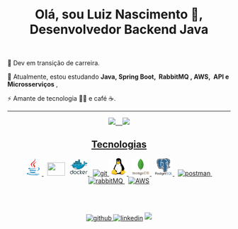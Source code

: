 # <div align="center"> Olá, sou Luiz Nascimento 👋, Desenvolvedor Backend Java</div>  

<br/> 

🌱 Dev em transição de carreira.

🚀 Atualmente, estou estudando  <strong>Java,&nbsp;Spring Boot, &nbsp;RabbitMQ ,&nbsp;AWS,&nbsp; API e Microsserviços</strong> , 

⚡  Amante de tecnologia :technologist: e café :coffee:.

***************	
<div align="center">
  <a href="https://github.com/luizns">
  <img height="165em" src="https://github-readme-stats.vercel.app/api?username=luizns&show_icons=true&theme=blue-green&include_all_commits=true&count_private=true"/>
  &nbsp;&nbsp;
  <img height="165em" src="https://github-readme-stats.vercel.app/api/top-langs/?username=luizns&layout=compact&langs_count=7&theme=tokyonight"/>
</div>


##

<h2 align="center">Tecnologias</h3>
<div align="center">
<a href="https://www.java.com" target="_blank" rel="noreferrer"> <img src="https://raw.githubusercontent.com/devicons/devicon/master/icons/java/java-original.svg" alt="java" width="40" height="40"/> </a> &nbsp;
<img src="https://cdn.jsdelivr.net/gh/devicons/devicon/icons/spring/spring-original.svg" height="30" width="40"/> &nbsp;
<a href="https://www.docker.com/" target="_blank" rel="noreferrer"> <img src="https://raw.githubusercontent.com/devicons/devicon/master/icons/docker/docker-original-wordmark.svg" alt="docker" width="40" height="40"/> </a> &nbsp;
<a href="https://git-scm.com/" target="_blank" rel="noreferrer"> <img src="https://www.vectorlogo.zone/logos/git-scm/git-scm-icon.svg" alt="git" width="40" height="40"/> </a>
<a href="https://www.linux.org/" target="_blank" rel="noreferrer"> <img src="https://raw.githubusercontent.com/devicons/devicon/master/icons/linux/linux-original.svg" alt="linux" width="40" height="40"/> </a> &nbsp;
<a href="https://www.mongodb.com/" target="_blank" rel="noreferrer"> <img src="https://raw.githubusercontent.com/devicons/devicon/master/icons/mongodb/mongodb-original-wordmark.svg" alt="mongodb" width="40" height="40"/> </a> &nbsp;
<a href="https://www.postgresql.org" target="_blank" rel="noreferrer"> <img src="https://raw.githubusercontent.com/devicons/devicon/master/icons/postgresql/postgresql-original-wordmark.svg" alt="postgresql" width="40" height="40"/> </a> &nbsp;
<a href="https://postman.com" target="_blank" rel="noreferrer"> <img src="https://www.vectorlogo.zone/logos/getpostman/getpostman-icon.svg" alt="postman" width="35" height="35"/> </a> &nbsp;
<a href="https://www.rabbitmq.com" target="_blank" rel="noreferrer"> <img src="https://www.vectorlogo.zone/logos/rabbitmq/rabbitmq-icon.svg" alt="rabbitMQ" width="40" height="30"/> </a> &nbsp;
 <a href="https://aws.amazon.com/" target="_blank"><img s src="https://skillicons.dev/icons?i=aws" alt="AWS"  height="40" width="40" /></a> 


 ##

<br/>  
<div align="center"><br> 
<a href="https://github.com/luizns" target="_blank">
<img src=https://img.shields.io/badge/github-%2324292e.svg?&style=for-the-badge&logo=github&logoColor=white alt=github style="margin-bottom: 2px;" />
</a>
<a href="https://linkedin.com/in/luiznsilva" target="_blank">
<img src=https://img.shields.io/badge/linkedin-%231E77B5.svg?&style=for-the-badge&logo=linkedin&logoColor=white alt=linkedin style="margin-bottom: 2px;" /></a>
 <a href = "mailto:luizns.dev@gmail.com"><img src="https://img.shields.io/badge/-Gmail-%23333?style=for-the-badge&logo=gmail&logoColor=red" target="_blank" style="margin-bottom: 2px;" ></a>

</div>  
<!--
**luizns/luizns** is a ✨ _special_ ✨ repository because its `README.md` (this file) appears on your GitHub profile.

Here are some ideas to get you started:

- 🔭 I’m currently working on ...
- 🌱 I’m currently learning ...
- 👯 I’m looking to collaborate on ...
- 🤔 I’m looking for help with ...
- 💬 Ask me about ...
- 📫 How to reach me: ...
- 😄 Pronouns: ...
- ⚡ Fun fact: ...
-->
